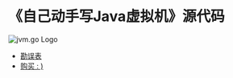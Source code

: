 # 《自己动手写Java虚拟机》源代码

![jvm.go Logo](https://raw.githubusercontent.com/zxh0/jvmgo-book/master/v1/gophers/cover.png)

* [勘误表](v1/errata.md)
* [购买 : )](https://item.jd.com/11935272.html)

